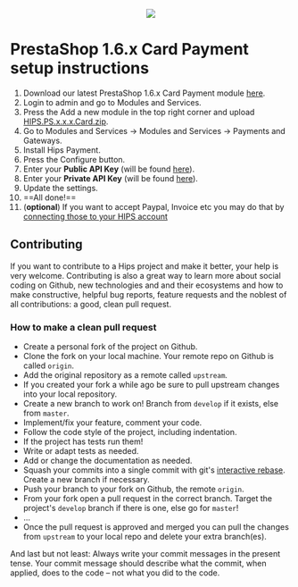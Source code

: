 <p align="center"><img src="https://hips.com/logo.svg"></p>

# PrestaShop 1.6.x Card Payment setup instructions

1. Download our latest PrestaShop 1.6.x Card Payment module [here](https://github.com/hipspay/prestashop-payment-gateway-module/releases).
2. Login to admin and go to Modules and Services.
3. Press the Add a new module in the top right corner and upload [HIPS.PS.x.x.x.Card.zip](https://github.com/hipspay/prestashop-payment-gateway-module/releases). 
4. Go to Modules and Services → Modules and Services → Payments and Gateways.  
5. Install Hips Payment.
6. Press the Configure button.
7. Enter your **Public API Key** (will be found <a href="https://dashboard.hips.com/sales_channels" target="_blank">here</a>).
8. Enter your **Private API Key** (will be found <a href="https://dashboard.hips.com/sales_channels" target="_blank">here</a>).
9. Update the settings.
10. ==All done!==
11. (**optional**) If you want to accept Paypal, Invoice etc you may do that by <a href="https://dashboard.hips.com/payment/settings" target="_blank">connecting those to your HIPS account</a>

## Contributing

If you want to contribute to a Hips project and make it better, your help is very welcome. Contributing is also a great way to learn more about social coding on Github, new technologies and and their ecosystems and how to make constructive, helpful bug reports, feature requests and the noblest of all contributions: a good, clean pull request.

### How to make a clean pull request

- Create a personal fork of the project on Github.
- Clone the fork on your local machine. Your remote repo on Github is called `origin`.
- Add the original repository as a remote called `upstream`.
- If you created your fork a while ago be sure to pull upstream changes into your local repository.
- Create a new branch to work on! Branch from `develop` if it exists, else from `master`.
- Implement/fix your feature, comment your code.
- Follow the code style of the project, including indentation.
- If the project has tests run them!
- Write or adapt tests as needed.
- Add or change the documentation as needed.
- Squash your commits into a single commit with git's [interactive rebase](https://help.github.com/articles/interactive-rebase). Create a new branch if necessary.
- Push your branch to your fork on Github, the remote `origin`.
- From your fork open a pull request in the correct branch. Target the project's `develop` branch if there is one, else go for `master`!
- ...
- Once the pull request is approved and merged you can pull the changes from `upstream` to your local repo and delete
your extra branch(es).

And last but not least: Always write your commit messages in the present tense. Your commit message should describe what the commit, when applied, does to the code – not what you did to the code.
